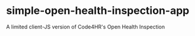# simple-open-health-inspection-app
A limited client-JS version of Code4HR's Open Health Inspection
